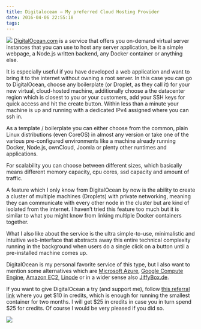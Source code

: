 ```yaml
---
title: Digitalocean – My preferred Cloud Hosting Provider
date: 2016-04-06 22:55:18
tags:
---
```


![](https://apps.muetsch.io/images/o:auto?image=https://muetsch.io/images/do.png)
[DigitalOcean.com](https://digitalocean.com) is a service that offers you on-demand virtual server instances that you can use to host any server application, be it a simple webpage, a Node.js written backend, any Docker container or anything else.

It is especially useful if you have developed a web application and want to bring it to the internet without owning a root server. In this case you can go to DigitalOcean, choose any boilerplate (or Droplet, as they call it) for your new virtual, cloud-hosted machine, additionally choose a the datacenter region which is closest to you or your customers, add your SSH keys for quick access and hit the create button. Within less than a minute your machine is up and running with a dedicated IPv4 assigned where you can ssh in.

As a template / boilerplate you can either choose from the common, plain Linux distributions (even CoreOS) in almost any version or take one of the various pre-configured environments like a machine already running Docker, Node.js, ownCloud, Joomla or plenty other runtimes and applications.

For scalability you can choose between different sizes, which basically means different memory capacity, cpu cores, ssd capacity and amount of traffic.

A feature which I only know from DigitalOcean by now is the ability to create a cluster of multiple machines (Droplets) with private networking, meaning they can communicate with every other node in the cluster but are kind of isolated from the internet. I haven’t tried this feature too much but it is similar to what you might know from linking multiple Docker containers together.

What I also like about the service is the ultra simple-to-use, minimalistic and intuitive web-interface that abstracts away this entire technical complexity running in the background when users do a single click on a button until a pre-installed machine comes up.

DigitalOcean is my personal favorite service of this type, but I also want to mention some alternatives which are [Microsoft Azure](https://azure.microsoft.com/en-us/), [Google Compute Engine](https://cloud.google.com/compute/), [Amazon EC2](https://aws.amazon.com/de/ec2), [Linode](https://www.linode.com/) or in a wider sense also [JiffyBox.de](http://jiffybox.de).

If you want to give DigitalOcean a try (and support me), follow [this referral link](https://m.do.co/c/4abee7f659ad) where you get $10 in credits, which is enough for running the smallest container for two months. I will get $25 in credits in case you in turn spend $25 for credits. Of course I would be very pleased if you did so.

![](assets/img/simple-smile.png)